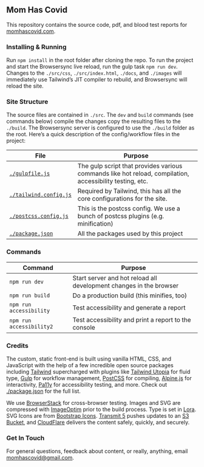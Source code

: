 ## Mom Has Covid

This repository contains the source code, pdf, and blood test reports for [momhascovid.com](https://momhascovid.com).

### Installing & Running

Run `npm install` in the root folder after cloning the repo. To run the project and start the Browsersync live reload, run the gulp task `npm run dev`. Changes to the `./src/css`, `./src/index.html`, `./docs`, and `./images` will immediately use Tailwind’s JIT compiler to rebuild, and Browsersync will reload the site. 

### Site Structure

The source files are contained in `./src`. The `dev` and `build` commands (see commands below) compile the changes copy the resulting files to the `./build`. The Browsersync server is configured to use the `./build` folder as the root. Here’s a quick description of the config/workflow files in the project:

| File  | Purpose |
| ------------- | ------------- |
| [`./gulpfile.js`](gulpfile.js) | The gulp script that provides various commands like hot reload, compilation, accessibility testing, etc. | 
| [`./tailwind.config.js`](tailwind.config.js) | Required by Tailwind, this has all the core configurations for the site. |
| [`./postcss.config.js`](postcss.config.js) | This is the postcss config. We use a bunch of postcss plugins (e.g. minification) |
| [`./package.json`](package.json) | All the packages used by this project |

### Commands

| Command  | Purpose |
| ------------- | ------------- |
| `npm run dev`  | Start server and hot reload all development changes in the browser  |
| `npm run build`  | Do a production build (this minifies, too) |
| `npm run accessibility` | Test accessibility and generate a report |
| `npm run accessibility2` | Test accessibility and print a report to the console |

### Credits

The custom, static front-end is built using vanilla HTML, CSS, and JavaScript with the help of a few incredible open source packages including [Tailwind](https://tailwindcss.com) supercharged with plugins like [Tailwind Utopia](https://github.com/cwsdigital/tailwind-utopia) for fluid type, [Gulp](https://gulpjs.com) for workflow management, [PostCSS](https://github.com/postcss/postcss) for compiling, [Alpine.js](https://alpinejs.dev) for interactivity, [Pa11y](https://github.com/pa11y/pa11y) for accessibility testing, and more. Check out [./package.json](package.json) for the full list. 

We use [BrowserStack](https://www.browserstack.com) for cross-browser testing. Images and SVG are compressed with [ImageOptim](https://github.com/pa11y/pa11y) prior to the build process. Type is set in [Lora](https://fonts.google.com/specimen/Lora). SVG Icons are from [Bootstrap Icons](https://icons.getbootstrap.com). [Transmit 5](https://panic.com/transmit/) pushes updates to an [S3 Bucket](https://aws.amazon.com/s3/), and [CloudFlare](https://www.cloudflare.com) delivers the content safely, quickly, and securely. 

### Get In Touch

For general questions, feedback about content, or really, anything, email [momhascovid@gmail.com](mailto:momhascovid@gmail.com).
